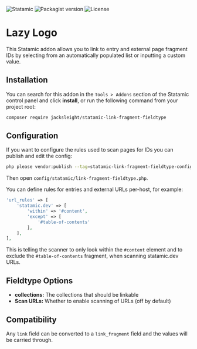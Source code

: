 <!-- statamic:hide -->

![Statamic](https://flat.badgen.net/badge/Statamic/3.2+/FF269E)
![Packagist version](https://flat.badgen.net/packagist/v/jacksleight/statamic-link-fragment-fieldtype)
![License](https://flat.badgen.net/github/license/jacksleight/statamic-link-fragment-fieldtype)

# Lazy Logo 

<!-- /statamic:hide -->

This Statamic addon allows you to link to entry and external page fragment IDs by selecting from an automatically populated list or inputting a custom value.

## Installation

You can search for this addon in the `Tools > Addons` section of the Statamic control panel and click **install**, or run the following command from your project root:

``` bash
composer require jacksleight/statamic-link-fragment-fieldtype
```

## Configuration

If you want to configure the rules used to scan pages for IDs you can publish and edit the config:

```bash
php please vendor:publish --tag=statamic-link-fragment-fieldtype-config
```

Then open `config/statamic/link-fragment-fieldtype.php`.

You can define rules for entries and external URLs per-host, for example:

```php
'url_rules' => [
    'statamic.dev' => [
        'within' => '#content',
        'except' => [
            '#table-of-contents'
        ],
    ],
],
```

This is telling the scanner to only look within the `#content` element and to exclude the `#table-of-contents` fragment, when scanning statamic.dev URLs.

## Fieldtype Options

* **collections:** The collections that should be linkable
* **Scan URLs:** Whether to enable scanning of URLs (off by default)

## Compatibility

Any `link` field can be converted to a `link_fragment` field and the values will be carried through.
